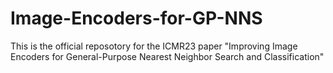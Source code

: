 # Image-Encoders-for-GP-NNS
This is the official reposotory for the ICMR23 paper "Improving Image Encoders for General-Purpose Nearest Neighbor Search and Classification"
